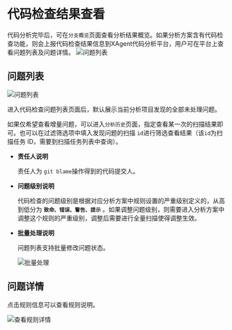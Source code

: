 # 代码检查结果查看

代码分析完毕后，可在`分支概览`页面查看分析结果概览。如果分析方案含有代码检查功能，则会上报代码检查结果信息到XAgent代码分析平台，用户可在平台上查看问题列表及问题详情。
![问题列表](../../../images/codelint_04.png)

## 问题列表

![问题列表](../../../images/codelint_01.png)

进入代码检查问题列表页面后，默认展示当前分析项目发现的全部未处理问题。

如果仅希望查看增量问题，可以进入`分析历史`页面，指定查看某一次的扫描结果即可。也可以在过滤筛选项中填入发现问题的扫描 `id`进行筛选查看结果（该`id`为扫描任务 ID，需要到扫描任务列表中查询）。

- **责任人说明**

  责任人为 `git blame`操作得到的代码提交人。

- **问题级别说明**

  代码检查的问题级别是根据对应分析方案中规则设置的严重级别定义的，从高到低分为 **`致命、错误、警告、提示`** 。如果调整问题级别，则需要进入分析方案中调整这个规则的严重级别，调整后需要进行全量扫描使得调整生效。

- **批量处理说明**

  问题列表支持批量修改问题状态。

  ![批量处理](../../../images/codelint_02.png)

## 问题详情

点击规则信息可以查看规则说明。

![查看规则详情](../../../images/codelint_03.png)
